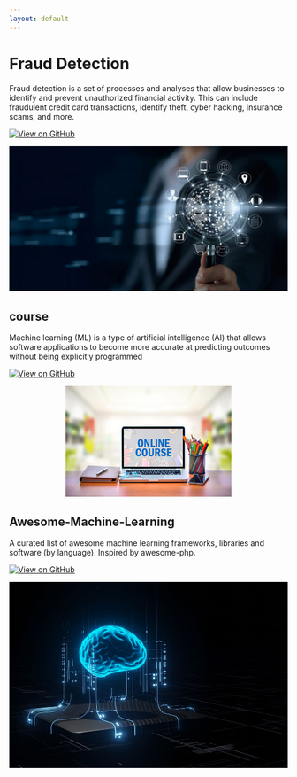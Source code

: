 ```yaml
---
layout: default
---
```


# Fraud Detection

Fraud detection is a set of processes and analyses that allow businesses to identify and prevent unauthorized financial activity. This can include fraudulent credit card transactions, identify theft, cyber hacking, insurance scams, and more.

[![View on GitHub](https://img.shields.io/badge/GitHub-View_on_GitHub-blue?logo=GitHub)](https://github.com/RR-Nair/fraud-deduction)
<center><img src="assets/img/fraud_detection.jpg"/></center>

## course
Machine learning (ML) is a type of artificial intelligence (AI) that allows software applications to become more accurate at predicting outcomes without being explicitly programmed

[![View on GitHub](https://img.shields.io/badge/GitHub-View_on_GitHub-blue?logo=GitHub)](https://github.com/RR-Nair/Course)
<center><img src="assets/img/course.jpg"/></center>

## Awesome-Machine-Learning

A curated list of awesome machine learning frameworks, libraries and software (by language). Inspired by awesome-php.

[![View on GitHub](https://img.shields.io/badge/GitHub-View_on_GitHub-blue?logo=GitHub)](https://github.com/RR-Nair/awesome-machine-learning)
<center><img src="assets/img/ML.jpg"/></center>
